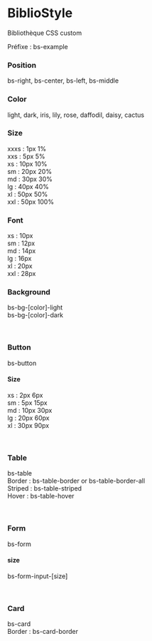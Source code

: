 # BiblioStyle
Bibliothèque CSS custom

Préfixe : bs-example

### Position
bs-right, bs-center, bs-left, bs-middle

### Color
light, dark, iris, lily, rose, daffodil, daisy, cactus

### Size
xxxs : 1px 1% <br>
xxs : 5px 5% <br>
xs : 10px 10% <br>
sm : 20px 20% <br>
md : 30px 30% <br>
lg : 40px 40% <br>
xl : 50px 50% <br>
xxl : 50px 100% <br>

### Font
xs : 10px <br>
sm : 12px <br>
md : 14px <br>
lg : 16px <br>
xl : 20px <br>
xxl : 28px <br>

### Background
bs-bg-[color]-light <br>
bs-bg-[color]-dark 

<br>

### Button
bs-button
#### Size
xs : 2px 6px <br>
sm : 5px 15px <br>
md : 10px 30px <br>
lg : 20px 60px <br>
xl : 30px 90px 

<br>

### Table
bs-table <br>
Border : bs-table-border or bs-table-border-all <br>
Striped : bs-table-striped <br>
Hover : bs-table-hover

<br>

### Form
bs-form
#### size
bs-form-input-[size]

<br>

### Card
bs-card <br>
Border : bs-card-border

